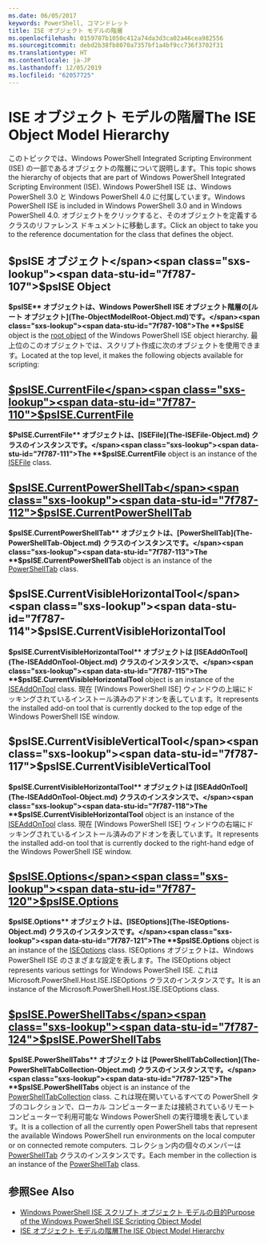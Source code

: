 ```yaml
---
ms.date: 06/05/2017
keywords: PowerShell, コマンドレット
title: ISE オブジェクト モデルの階層
ms.openlocfilehash: 0159707b1050c412a74da3d3ca02a46cea982556
ms.sourcegitcommit: debd2b38fb8070a7357bf1a4bf9cc736f3702f31
ms.translationtype: HT
ms.contentlocale: ja-JP
ms.lasthandoff: 12/05/2019
ms.locfileid: "62057725"
---
```

# <a name="the-ise-object-model-hierarchy"></a><span data-ttu-id="7f787-103">ISE オブジェクト モデルの階層</span><span class="sxs-lookup"><span data-stu-id="7f787-103">The ISE Object Model Hierarchy</span></span>

<span data-ttu-id="7f787-104">このトピックでは、Windows PowerShell Integrated Scripting Environment (ISE) の一部であるオブジェクトの階層について説明します。</span><span class="sxs-lookup"><span data-stu-id="7f787-104">This topic shows the hierarchy of objects that are part of Windows PowerShell Integrated Scripting Environment (ISE).</span></span>
<span data-ttu-id="7f787-105">Windows PowerShell ISE は、Windows PowerShell 3.0 と Windows PowerShell 4.0 に付属しています。</span><span class="sxs-lookup"><span data-stu-id="7f787-105">Windows PowerShell ISE is included in Windows PowerShell 3.0 and in Windows PowerShell 4.0.</span></span>
<span data-ttu-id="7f787-106">オブジェクトをクリックすると、そのオブジェクトを定義するクラスのリファレンス ドキュメントに移動します。</span><span class="sxs-lookup"><span data-stu-id="7f787-106">Click an object to take you to the reference documentation for the class that defines the object.</span></span>

## <a name="psise-object"></a><span data-ttu-id="7f787-107">$psISE オブジェクト</span><span class="sxs-lookup"><span data-stu-id="7f787-107">$psISE Object</span></span>

<span data-ttu-id="7f787-108">**$psISE** オブジェクトは、Windows PowerShell ISE オブジェクト階層の[ルート オブジェクト](The-ObjectModelRoot-Object.md)です。</span><span class="sxs-lookup"><span data-stu-id="7f787-108">The **$psISE** object is the [root object](The-ObjectModelRoot-Object.md) of the Windows PowerShell ISE object hierarchy.</span></span>
<span data-ttu-id="7f787-109">最上位のこのオブジェクトでは、スクリプト作成に次のオブジェクトを使用できます。</span><span class="sxs-lookup"><span data-stu-id="7f787-109">Located at the top level, it makes the following objects available for scripting:</span></span>

## <a name="psisecurrentfilethe-isefile-objectmd"></a>[<span data-ttu-id="7f787-110">$psISE.CurrentFile</span><span class="sxs-lookup"><span data-stu-id="7f787-110">$psISE.CurrentFile</span></span>](The-ISEFile-Object.md)

<span data-ttu-id="7f787-111">**$PsISE.CurrentFile** オブジェクトは、[ISEFile](The-ISEFile-Object.md) クラスのインスタンスです。</span><span class="sxs-lookup"><span data-stu-id="7f787-111">The **$psISE.CurrentFile** object is an instance of the [ISEFile](The-ISEFile-Object.md) class.</span></span>

## <a name="psisecurrentpowershelltabthe-powershelltab-objectmd"></a>[<span data-ttu-id="7f787-112">$psISE.CurrentPowerShellTab</span><span class="sxs-lookup"><span data-stu-id="7f787-112">$psISE.CurrentPowerShellTab</span></span>](The-PowerShellTab-Object.md)

<span data-ttu-id="7f787-113">**$psISE.CurrentPowerShellTab** オブジェクトは、[PowerShellTab](The-PowerShellTab-Object.md) クラスのインスタンスです。</span><span class="sxs-lookup"><span data-stu-id="7f787-113">The **$psISE.CurrentPowerShellTab** object is an instance of the [PowerShellTab](The-PowerShellTab-Object.md) class.</span></span>

## <a name="psisecurrentvisiblehorizontaltool"></a><span data-ttu-id="7f787-114">$psISE.CurrentVisibleHorizontalTool</span><span class="sxs-lookup"><span data-stu-id="7f787-114">$psISE.CurrentVisibleHorizontalTool</span></span>

<span data-ttu-id="7f787-115">**$psISE.CurrentVisibleHorizontalTool** オブジェクトは [ISEAddOnTool](The-ISEAddOnTool-Object.md) クラスのインスタンスで、</span><span class="sxs-lookup"><span data-stu-id="7f787-115">The **$psISE.CurrentVisibleHorizontalTool** object is an instance of the [ISEAddOnTool](The-ISEAddOnTool-Object.md) class.</span></span>
<span data-ttu-id="7f787-116">現在 [Windows PowerShell ISE] ウィンドウの上端にドッキングされているインストール済みのアドオンを表しています。</span><span class="sxs-lookup"><span data-stu-id="7f787-116">It represents the installed add-on tool that is currently docked to the top edge of the Windows PowerShell ISE window.</span></span>

## <a name="psisecurrentvisibleverticaltool"></a><span data-ttu-id="7f787-117">$psISE.CurrentVisibleVerticalTool</span><span class="sxs-lookup"><span data-stu-id="7f787-117">$psISE.CurrentVisibleVerticalTool</span></span>

<span data-ttu-id="7f787-118">**$psISE.CurrentVisibleHorizontalTool** オブジェクトは [ISEAddOnTool](The-ISEAddOnTool-Object.md) クラスのインスタンスで、</span><span class="sxs-lookup"><span data-stu-id="7f787-118">The **$psISE.CurrentVisibleHorizontalTool** object is an instance of the [ISEAddOnTool](The-ISEAddOnTool-Object.md) class.</span></span>
<span data-ttu-id="7f787-119">現在 [Windows PowerShell ISE] ウィンドウの右端にドッキングされているインストール済みのアドオンを表しています。</span><span class="sxs-lookup"><span data-stu-id="7f787-119">It represents the installed add-on tool that is currently docked to the right-hand edge of the Windows PowerShell ISE window.</span></span>

## <a name="psiseoptionsthe-iseoptions-objectmd"></a>[<span data-ttu-id="7f787-120">$psISE.Options</span><span class="sxs-lookup"><span data-stu-id="7f787-120">$psISE.Options</span></span>](The-ISEOptions-Object.md)

<span data-ttu-id="7f787-121">**$psISE.Options** オブジェクトは、[ISEOptions](The-ISEOptions-Object.md) クラスのインスタンスです。</span><span class="sxs-lookup"><span data-stu-id="7f787-121">The **$psISE.Options** object is an instance of the [ISEOptions](The-ISEOptions-Object.md) class.</span></span>
<span data-ttu-id="7f787-122">ISEOptions オブジェクトは、Windows PowerShell ISE のさまざまな設定を表します。</span><span class="sxs-lookup"><span data-stu-id="7f787-122">The ISEOptions object represents various settings for Windows PowerShell ISE.</span></span>
<span data-ttu-id="7f787-123">これは Microsoft.PowerShell.Host.ISE.ISEOptions クラスのインスタンスです。</span><span class="sxs-lookup"><span data-stu-id="7f787-123">It is an instance of the Microsoft.PowerShell.Host.ISE.ISEOptions class.</span></span>

## <a name="psisepowershelltabsthe-powershelltabcollection-objectmd"></a>[<span data-ttu-id="7f787-124">$psISE.PowerShellTabs</span><span class="sxs-lookup"><span data-stu-id="7f787-124">$psISE.PowerShellTabs</span></span>](The-PowerShellTabCollection-Object.md)

<span data-ttu-id="7f787-125">**$psISE.PowerShellTabs** オブジェクトは [PowerShellTabCollection](The-PowerShellTabCollection-Object.md) クラスのインスタンスです。</span><span class="sxs-lookup"><span data-stu-id="7f787-125">The **$psISE.PowerShellTabs** object is an instance of the [PowerShellTabCollection](The-PowerShellTabCollection-Object.md) class.</span></span>
<span data-ttu-id="7f787-126">これは現在開いているすべての PowerShell タブのコレクションで、ローカル コンピューターまたは接続されているリモート コンピューターで利用可能な Windows PowerShell の実行環境を表しています。</span><span class="sxs-lookup"><span data-stu-id="7f787-126">It is a collection of all the currently open PowerShell tabs that represent the available Windows PowerShell run environments on the local computer or on connected remote computers.</span></span>
<span data-ttu-id="7f787-127">コレクション内の個々のメンバーは [PowerShellTab](The-PowerShellTab-Object.md) クラスのインスタンスです。</span><span class="sxs-lookup"><span data-stu-id="7f787-127">Each member in the collection is an instance of the [PowerShellTab](The-PowerShellTab-Object.md) class.</span></span>

## <a name="see-also"></a><span data-ttu-id="7f787-128">参照</span><span class="sxs-lookup"><span data-stu-id="7f787-128">See Also</span></span>

- [<span data-ttu-id="7f787-129">Windows PowerShell ISE スクリプト オブジェクト モデルの目的</span><span class="sxs-lookup"><span data-stu-id="7f787-129">Purpose of the Windows PowerShell ISE Scripting Object Model</span></span>](Purpose-of-the-Windows-PowerShell-ISE-Scripting-Object-Model.md)
- [<span data-ttu-id="7f787-130">ISE オブジェクト モデルの階層</span><span class="sxs-lookup"><span data-stu-id="7f787-130">The ISE Object Model Hierarchy</span></span>](The-ISE-Object-Model-Hierarchy.md)